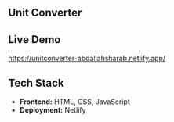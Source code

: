 ## Unit Converter

## Live Demo
https://unitconverter-abdallahsharab.netlify.app/

## Tech Stack
- **Frontend:** HTML, CSS, JavaScript   
- **Deployment:** Netlify  